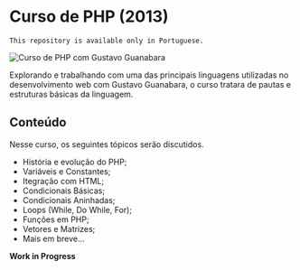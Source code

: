 # Curso de PHP (2013)

`This repository is available only in Portuguese.`

![Curso de PHP com Gustavo Guanabara]()

Explorando e trabalhando com uma das principais linguagens utilizadas no desenvolvimento web com Gustavo Guanabara, o curso tratara de pautas e estruturas básicas da linguagem.

## Conteúdo

Nesse curso, os seguintes tópicos serão discutidos.


- História e evolução do PHP;
- Variáveis e Constantes;
- Itegração com HTML;
- Condicionais Básicas;
- Condicionais Aninhadas;
- Loops (While, Do While, For);
- Funções em PHP;
- Vetores e Matrizes;
- Mais em breve...

**Work in Progress**